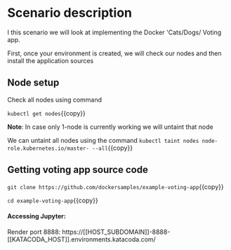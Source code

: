 
# Scenario description

I this scenario we will look at implementing the Docker 'Cats/Dogs/ Voting app.

First, once your environment is created, we will check our nodes and then install the application sources

## Node setup

Check all nodes using command

`kubectl get nodes`{{copy}}

**Note**: In case only 1-node is currently working we will untaint that node

We can untaint all nodes using the command
`kubectl taint nodes node-role.kubernetes.io/master- --all`{{copy}}

## Getting voting app source code

`git clone https://github.com/dockersamples/example-voting-app`{{copy}}

`cd example-voting-app`{{copy}}


#### Accessing Jupyter:
Render port 8888:  https://[[HOST_SUBDOMAIN]]-8888-[[KATACODA_HOST]].environments.katacoda.com/


